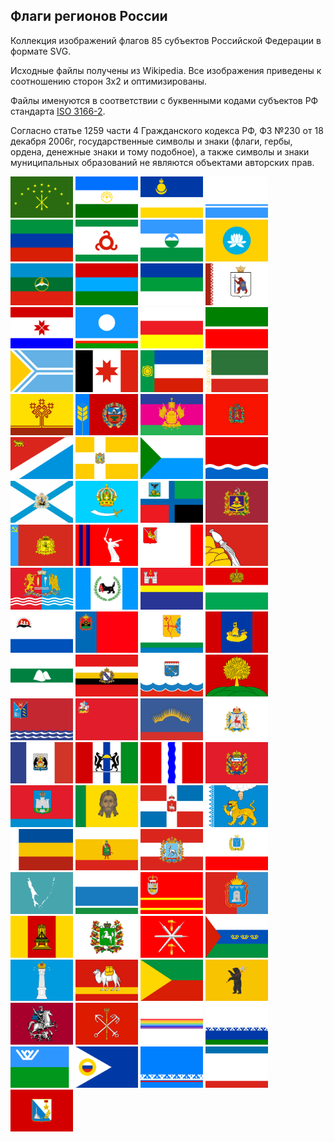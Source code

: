 ## Флаги регионов России

Коллекция изображений флагов 85 субъектов Российской Федерации в формате SVG.

Исходные файлы получены из Wikipedia. Все изображения приведены к соотношению сторон 3x2 и оптимизированы.

Файлы именуются в соответствии с буквенными кодами субъектов РФ стандарта [ISO 3166-2](https://ru.wikipedia.org/wiki/%D0%9A%D0%BE%D0%B4%D1%8B_%D1%81%D1%83%D0%B1%D1%8A%D0%B5%D0%BA%D1%82%D0%BE%D0%B2_%D0%A0%D0%BE%D1%81%D1%81%D0%B8%D0%B9%D1%81%D0%BA%D0%BE%D0%B9_%D0%A4%D0%B5%D0%B4%D0%B5%D1%80%D0%B0%D1%86%D0%B8%D0%B8).

Согласно статье 1259 части 4 Гражданского кодекса РФ, ФЗ №230 от 18 декабря 2006г, государственные символы и знаки (флаги, гербы, ордена, денежные знаки и тому подобное), а также символы и знаки муниципальных образований не являются объектами авторских прав.
<p float="left">
    <img alt="Республика Адыгея" src="svg/ru-ad.svg" width="100"/>
    <img alt="Башкортостан" src="svg/ru-ba.svg" width="100"/>
    <img alt="Республика Бурятия" src="svg/ru-bu.svg" width="100"/>
    <img alt="Республика Алтай" src="svg/ru-al.svg" width="100"/>
    <img alt="Республика Дагестан" src="svg/ru-da.svg" width="100"/>
    <img alt="Республика Ингушетия" src="svg/ru-in.svg" width="100"/>
    <img alt="Кабардино-Балкария" src="svg/ru-kb.svg" width="100"/>
    <img alt="Республика Калмыкия" src="svg/ru-kl.svg" width="100"/>
    <img alt="Карачаево-Черкесия" src="svg/ru-kc.svg" width="100"/>
    <img alt="Республика Карелия" src="svg/ru-kr.svg" width="100"/>
    <img alt="Республика Коми" src="svg/ru-ko.svg" width="100"/>
    <img alt="Марий Эл" src="svg/ru-me.svg" width="100"/>
    <img alt="Мордовия" src="svg/ru-mo.svg" width="100"/>
    <img alt="Республика Саха (Якутия)" src="svg/ru-sa.svg" width="100"/>
    <img alt="Северная Осетия - Алания" src="svg/ru-se.svg" width="100"/>
    <img alt="Татарстан" src="svg/ru-ta.svg" width="100"/>
    <img alt="Республика Тыва" src="svg/ru-ty.svg" width="100"/>
    <img alt="Удмуртская Республика" src="svg/ru-ud.svg" width="100"/>
    <img alt="Республика Хакасия" src="svg/ru-kk.svg" width="100"/>
    <img alt="Чеченская Республика" src="svg/ru-ce.svg" width="100"/>
    <img alt="Чувашия" src="svg/ru-cu.svg" width="100"/>
    <img alt="Алтайский край" src="svg/ru-alt.svg" width="100"/>
    <img alt="Краснодарский край" src="svg/ru-kda.svg" width="100"/>
    <img alt="Красноярский край" src="svg/ru-kya.svg" width="100"/>
    <img alt="Приморский край" src="svg/ru-pri.svg" width="100"/>
    <img alt="Ставропольский край" src="svg/ru-sta.svg" width="100"/>
    <img alt="Хабаровский край" src="svg/ru-kha.svg" width="100"/>
    <img alt="Амурская область" src="svg/ru-amu.svg" width="100"/>
    <img alt="Архангельская область" src="svg/ru-ark.svg" width="100"/>
    <img alt="Астраханская область" src="svg/ru-ast.svg" width="100"/>
    <img alt="Белгородская область" src="svg/ru-bel.svg" width="100"/>
    <img alt="Брянская область" src="svg/ru-bry.svg" width="100"/>
    <img alt="Владимирская область" src="svg/ru-vla.svg" width="100"/>
    <img alt="Волгоградская область" src="svg/ru-vgg.svg" width="100"/>
    <img alt="Вологодская область" src="svg/ru-vlg.svg" width="100"/>
    <img alt="Воронежская область" src="svg/ru-vor.svg" width="100"/>
    <img alt="Ивановская область" src="svg/ru-iva.svg" width="100"/>
    <img alt="Иркутская область" src="svg/ru-irk.svg" width="100"/>
    <img alt="Калининградская область" src="svg/ru-kgd.svg" width="100"/>
    <img alt="Калужская область" src="svg/ru-klu.svg" width="100"/>
    <img alt="Камчатский край" src="svg/ru-kam.svg" width="100"/>
    <img alt="Кемеровская область" src="svg/ru-kem.svg" width="100"/>
    <img alt="Кировская область" src="svg/ru-kir.svg" width="100"/>
    <img alt="Костромская область" src="svg/ru-kos.svg" width="100"/>
    <img alt="Курганская область" src="svg/ru-kgn.svg" width="100"/>
    <img alt="Курская область" src="svg/ru-krs.svg" width="100"/>
    <img alt="Ленинградская область" src="svg/ru-len.svg" width="100"/>
    <img alt="Липецкая область" src="svg/ru-lip.svg" width="100"/>
    <img alt="Магаданская область" src="svg/ru-mag.svg" width="100"/>
    <img alt="Московская область" src="svg/ru-mos.svg" width="100"/>
    <img alt="Мурманская область" src="svg/ru-mur.svg" width="100"/>
    <img alt="Нижегородская область" src="svg/ru-niz.svg" width="100"/>
    <img alt="Новгородская область" src="svg/ru-ngr.svg" width="100"/>
    <img alt="Новосибирская область" src="svg/ru-nvs.svg" width="100"/>
    <img alt="Омская область" src="svg/ru-oms.svg" width="100"/>
    <img alt="Оренбургская область" src="svg/ru-ore.svg" width="100"/>
    <img alt="Орловская область" src="svg/ru-orl.svg" width="100"/>
    <img alt="Пензенская область" src="svg/ru-pnz.svg" width="100"/>
    <img alt="Пермский край" src="svg/ru-per.svg" width="100"/>
    <img alt="Псковская область" src="svg/ru-psk.svg" width="100"/>
    <img alt="Ростовская область" src="svg/ru-ros.svg" width="100"/>
    <img alt="Рязанская область" src="svg/ru-rya.svg" width="100"/>
    <img alt="Самарская область" src="svg/ru-sam.svg" width="100"/>
    <img alt="Саратовская область" src="svg/ru-sar.svg" width="100"/>
    <img alt="Сахалинская область" src="svg/ru-sak.svg" width="100"/>
    <img alt="Свердловская область" src="svg/ru-sve.svg" width="100"/>
    <img alt="Смоленская область" src="svg/ru-smo.svg" width="100"/>
    <img alt="Тамбовская область" src="svg/ru-tam.svg" width="100"/>
    <img alt="Тверская область" src="svg/ru-tve.svg" width="100"/>
    <img alt="Томская область" src="svg/ru-tom.svg" width="100"/>
    <img alt="Тульская область" src="svg/ru-tul.svg" width="100"/>
    <img alt="Тюменская область" src="svg/ru-tyu.svg" width="100"/>
    <img alt="Ульяновская область" src="svg/ru-uly.svg" width="100"/>
    <img alt="Челябинская область" src="svg/ru-che.svg" width="100"/>
    <img alt="Забайкальский край" src="svg/ru-zab.svg" width="100"/>
    <img alt="Ярославская область" src="svg/ru-yar.svg" width="100"/>
    <img alt="Москва" src="svg/ru-mow.svg" width="100"/>
    <img alt="Санкт-Петербург" src="svg/ru-spe.svg" width="100"/>
    <img alt="Еврейская автономная область" src="svg/ru-yev.svg" width="100"/>
    <img alt="Ненецкий автономный округ" src="svg/ru-nen.svg" width="100"/>
    <img alt="Ханты-Мансийский АО" src="svg/ru-khm.svg" width="100"/>
    <img alt="Чукотский автономный округ" src="svg/ru-chu.svg" width="100"/>
    <img alt="Ямало-Ненецкий АО" src="svg/ru-yan.svg" width="100"/>
    <img alt="Республика Крым" src="svg/ru-cr.svg" width="100"/>
    <img alt="Севастополь" src="svg/ru-sev.svg" width="100"/>
</p>
